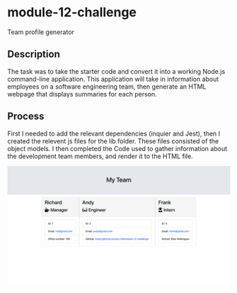 # module-12-challenge
Team profile generator

## Description

The task was to take the starter code and convert it into a working Node.js command-line application. This application will take in information about employees on a software engineering team, then generate an HTML webpage that displays summaries for each person.

## Process

First I needed to add the relevant dependencies (inquier and Jest), then I created the relevent js files for the lib folder. These files consisted of the object models. I then completed the Code used to gather information about the development team members, and render it to the HTML file.



![screenshot of website](assets/Module-12-challenge_screenshot.png)